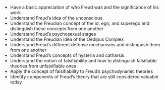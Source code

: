 - Have a basic appreciation of who Freud was and the significance of his work
- Understand Freud’s idea of the unconscious
- Understand the Freudian concept of the id, ego, and superego and distinguish these concepts from one another
- Understand Freud’s psychosexual stages
- Understand the Freudian idea of the Oedipus Complex
- Understand Freud’s different defense mechanisms and distinguish them from one another
- Understand Freud’s concepts of hysteria and catharsis
- Understand the notion of falsifiability and how to distinguish falsifiable theories from unfalsifiable ones
- Apply the concept of falsifiability to Freud’s psychodynamic theories
- Identify components of Freud’s theory that are still considered valuable today